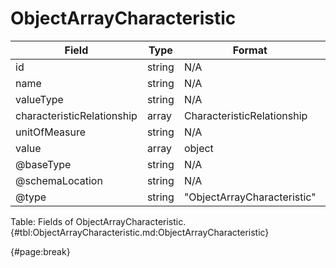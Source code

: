 <!--
    ATTENTION: This file was generated via gradle!
               Do NOT manually edit this file! Any such changes will be overwritten!
-->

# ObjectArrayCharacteristic

| Field | Type | Format | Required |
| ------- | ------- | ------- | --- |
| id | string | N/A | No |
| name | string | N/A | No |
| valueType | string | N/A | No |
| characteristicRelationship | array | CharacteristicRelationship | No |
| unitOfMeasure | string | N/A | No |
| value | array | object | No |
| @baseType | string | N/A | No |
| @schemaLocation | string | N/A | No |
| @type | string | "ObjectArrayCharacteristic" | Yes |

Table: Fields of ObjectArrayCharacteristic. {#tbl:ObjectArrayCharacteristic.md:ObjectArrayCharacteristic}

{#page:break}

